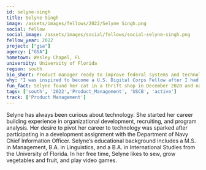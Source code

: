 ```yaml
---
id: selyne-singh
title: Selyne Singh
image: /assets/images/fellows/2022/Selyne Singh.png
social: fellow
social_image: /assets/images/social/fellows/social-selyne-singh.png
fellow_year: 2022
project: ["gsa"]
agency: ["GSA"]
hometown: Wesley Chapel, FL
university: University of Florida
region: south
bio_short: Product manager ready to improve federal systems and technology
why: "I was inspired to become a U.S. Digital Corps Fellow after I had the opportunity to perform a one-month developmental assignment with the Navy’s Chief Data Officer through the New Leader Program. That experience allowed me to see the benefits of using data for decision making, the value of data sharing, and how both are extremely underutilized. Being a part of the Digital Corps will enable me to be a part of the future workforce that changes the way we currently do work in the federal government."
fun_fact: Selyne found her cat in a thrift shop in December 2020 and named him Blitzen.
tags: ['south', '2022','Product_Management', 'USCB', 'active']
track: ['Product Management']
---
```


Selyne has always been curious about technology. She started her career building experience in organizational development, recruiting, and program analysis. Her desire to pivot her career to technology was sparked after participating in a development assignment with the Department of Navy Chief Information Officer. Selyne’s educational background includes a M.S. in Management, B.A. in Linguistics, and a B.A. in International Studies from the University of Florida. In her free time, Selyne likes to sew, grow vegetables and fruit, and play video games. 
